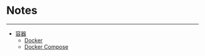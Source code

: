 # Notes

---

- [容器](./容器/README.md)
  - [Docker](./容器/Docker/README.md)
  - [Docker Compose](容器/Docker-Compose/README.md)
